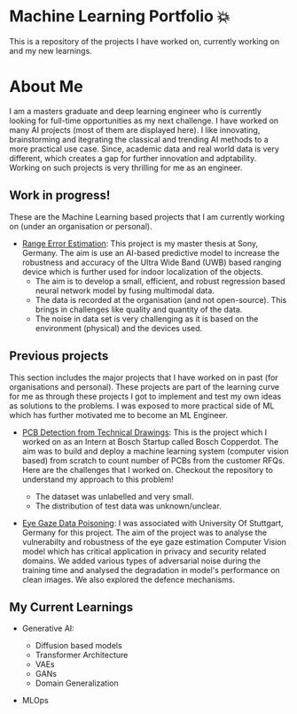 # Machine Learning Portfolio 💥
This is a repository of the projects I have worked on, currently working on and my new learnings.

# About Me
I am a masters graduate and deep learning engineer who is currently looking for full-time opportunities as my next challenge. I have worked on many AI projects (most of them are displayed here). I like innovating, brainstorming and itegrating the classical and trending AI methods to a more practical use case. Since, academic data and real world data is very different, which creates a gap for further innovation and adptability. Working on such projects is very thrilling for me as an engineer. 

## Work in progress!
These are the Machine Learning based projects that I am currently working on (under an organisation or personal).
- [Range Error Estimation](https://github.com/ayush939/DNN-based-ranging-quality-prediction-): This project is my master thesis at Sony, Germany. The aim is use an AI-based predictive model to increase the robustness and accuracy of the Ultra Wide Band (UWB) based ranging device which is further used for indoor localization of the objects.
    - The aim is to develop a small, efficient, and robust regression based neural network model by fusing multimodal data.
    - The data is recorded at the organisation (and not open-source). This brings in challenges like quality and quantity of the data.
    - The noise in data set is very challenging as it is based on the environment (physical) and the devices used.
  
## Previous projects
This section includes the major projects that I have worked on in past (for organisations and personal). These projects are part of the learning curve for me as through these projects I got to implement and test my own ideas as solutions to the problems. I was exposed to more practical side of ML which has further motivated me to become an ML Engineer.

- [PCB Detection from Technical Drawings](https://github.com/ayush939/PCB-Detection-MLOps.git): This is the project which I worked on as an Intern at Bosch Startup called Bosch Copperdot. The aim was to build and deploy a machine learning system (computer vision based) from scratch to count number of PCBs from the customer RFQs. Here are the challenges that I worked on. Checkout the repository to understand my approach to this problem!
    - The dataset was unlabelled and very small.
    - The distribution of test data was unknown/unclear.

- [Eye Gaze Data Poisoning](https://github.com/ayush939/Gaze-Data-Poisoning.git): I was associated with University Of Stuttgart, Germany for this project. The aim of the project was to analyse the vulnerabilty and robustness of the eye gaze estimation Computer Vision model which has critical application in privacy and security related domains. We added various types of adversarial noise during the training time and analysed the degradation in model's performance on clean images. We also explored the defence mechanisms.
    

## My Current Learnings
- Generative AI:
    - Diffusion based models
    - Transformer Architecture
    - VAEs
    - GANs
    - Domain Generalization

- MLOps

